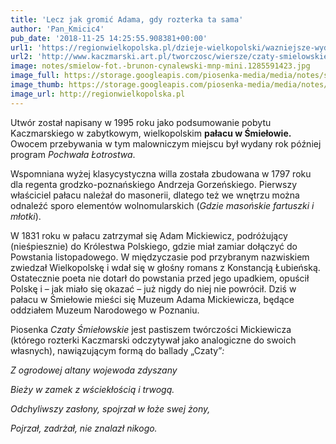 ```yaml
---
title: 'Lecz jak gromić Adama, gdy rozterka ta sama'
author: 'Pan_Kmicic4'
pub_date: '2018-11-25 14:25:55.908381+00:00'
url1: 'https://regionwielkopolska.pl/dzieje-wielkopolski/wazniejsze-wydarzenia/adam-mickiewicz-w-wielkopolsce.html'
url2: 'http://www.kaczmarski.art.pl/tworczosc/wiersze/czaty-smielowskie/'
image: notes/smielow-fot.-brunon-cynalewski-mnp-mini.1285591423.jpg
image_full: https://storage.googleapis.com/piosenka-media/media/notes/smielow-fot.-brunon-cynalewski-mnp-mini.1285591423.jpg
image_thumb: https://storage.googleapis.com/piosenka-media/media/notes/smielow-fot.-brunon-cynalewski-mnp-mini.1285591423.jpg.0x300_q85_upscale.jpg
image_url: http://regionwielkopolska.pl
---
```


Utwór został napisany w 1995 roku jako podsumowanie pobytu Kaczmarskiego w zabytkowym, wielkopolskim **pałacu w Śmiełowie.** Owocem przebywania w tym malowniczym miejscu był wydany rok później program _Pochwała Łotrostwa_. 

Wspomniana wyżej klasycystyczna willa została zbudowana w 1797 roku dla regenta grodzko\-poznańskiego Andrzeja Gorzeńskiego. Pierwszy właściciel pałacu należał do masonerii, dlatego też we wnętrzu można odnaleźć sporo elementów wolnomularskich \(_Gdzie masońskie fartuszki i młotki_\).

W 1831 roku w pałacu zatrzymał się Adam Mickiewicz, podróżujący \(nieśpiesznie\) do Królestwa Polskiego, gdzie miał zamiar dołączyć do Powstania listopadowego. W międzyczasie pod przybranym nazwiskiem zwiedzał Wielkopolskę i wdał się w głośny romans z Konstancją Łubieńską. Ostatecznie poeta nie dotarł do powstania przed jego upadkiem, opuścił Polskę i  – jak miało się okazać – już nigdy do niej nie powrócił. Dziś w pałacu w Śmiełowie mieści się Muzeum Adama Mickiewicza, będące oddziałem Muzeum Narodowego w Poznaniu.

Piosenka _Czaty Śmiełowskie_ jest pastiszem twórczości Mickiewicza \(którego rozterki Kaczmarski odczytywał jako analogiczne do swoich własnych\), nawiązującym formą do ballady „Czaty”_:_

_Z ogrodowej altany wojewoda zdyszany_

_Bieży w zamek z wściekłością i trwogą._

_Odchyliwszy zasłony, spojrzał w łoże swej żony,_

_Pojrzał, zadrżał, nie znalazł nikogo._